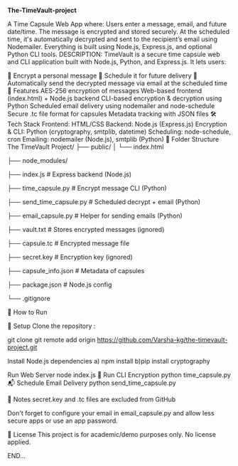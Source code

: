 **The-TimeVault-project**

A Time Capsule Web App where: Users enter a message, email, and future date/time. The message is encrypted and stored securely. At the scheduled time, it's automatically decrypted and sent to the recipient’s email using Nodemailer. Everything is built using Node.js, Express.js, and optional Python CLI tools. DESCRIPTION: TimeVault is a secure time capsule web and CLI application built with Node.js, Python, and Express.js. It lets users:

🔐 Encrypt a personal message
📅 Schedule it for future delivery
📧 Automatically send the decrypted message via email at the scheduled time
🌟 Features
AES-256 encryption of messages
Web-based frontend (index.html) + Node.js backend
CLI-based encryption & decryption using Python
Scheduled email delivery using nodemailer and node-schedule
Secure .tc file format for capsules
Metadata tracking with JSON files
🛠️ Tech Stack
Frontend: HTML/CSS
Backend: Node.js (Express.js)
Encryption & CLI: Python (cryptography, smtplib, datetime)
Scheduling: node-schedule, cron
Emailing: nodemailer (Node.js), smtplib (Python)
📁 Folder Structure
The TimeVault Project/ ├── public/ │ └── index.html

├── node_modules/

├── index.js # Express backend (Node.js)

├── time_capsule.py # Encrypt message CLI (Python)

├── send_time_capsule.py # Scheduled decrypt + email (Python)

├── email_capsule.py # Helper for sending emails (Python)

├── vault.txt # Stores encrypted messages (ignored)

├── capsule.tc # Encrypted message file

├── secret.key # Encryption key (ignored)

├── capsule_info.json # Metadata of capsules

├── package.json # Node.js config

└── .gitignore

🚀 How to Run

🔧 Setup
Clone the repository :

git clone git remote add origin https://github.com/Varsha-kg/the-timevault-project.git

Install Node.js dependencies a) npm install b)pip install cryptography

Run Web Server node index.js 🔐 Run CLI Encryption python time_capsule.py 📬 Schedule Email Delivery python send_time_capsule.py

📝 Notes secret.key and .tc files are excluded from GitHub

Don't forget to configure your email in email_capsule.py and allow less secure apps or use an app password.

📄 License This project is for academic/demo purposes only. No license applied.

END...
